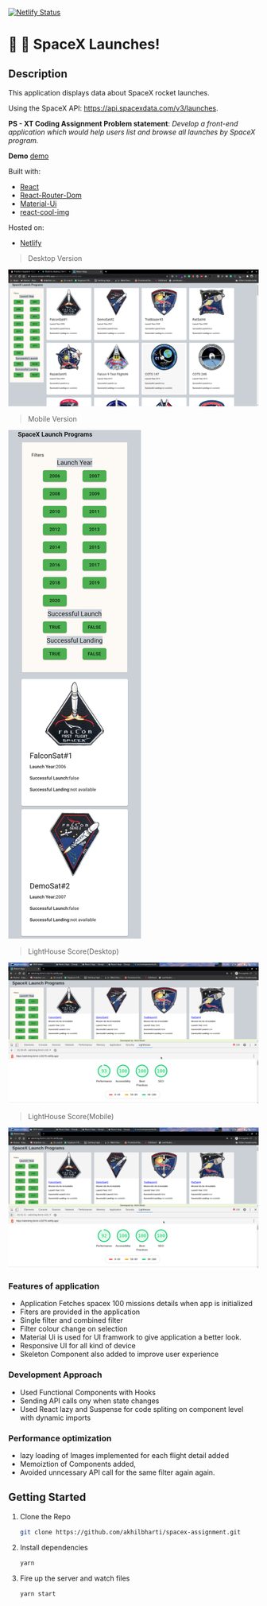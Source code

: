 [![Netlify Status](https://api.netlify.com/api/v1/badges/21a71b04-a0b4-49dc-bc34-fa439a3cc001/deploy-status)](https://app.netlify.com/sites/admiring-fermi-c16276/deploys)

# :milky_way: :rocket: SpaceX Launches!

## Description
This application displays data about SpaceX rocket launches.

Using the SpaceX API: https://api.spacexdata.com/v3/launches.

**PS - XT Coding Assignment
Problem statement**: *Develop a front-end application which would help users list and browse all launches by SpaceX program.*

**Demo**
[demo](https://admiring-fermi-c16276.netlify.app)


Built with:

- [React](https://reactjs.org/)
- [React-Router-Dom](https://www.npmjs.com/package/react-router-dom)
- [Material-Ui](https://material-ui.com/)
- [react-cool-img](https://www.npmjs.com/package/react-cool-img)

Hosted on:
- [Netlify](https://www.netlify.com/)


> Desktop Version

![Desktopdemo](https://github.com/akhilbharti/spacex-assignment/blob/master/1.png)

> Mobile Version

 ![Mobiledemo](https://github.com/akhilbharti/spacex-assignment/blob/master/2.png)

> LightHouse Score(Desktop)

 ![DesktopLightHouse](https://github.com/akhilbharti/spacex-assignment/blob/master/desktop.png)

>LightHouse Score(Mobile)

![MobileLightHouse](https://github.com/akhilbharti/spacex-assignment/blob/master/mobile.png)

### Features of application
* Application Fetches spacex 100 missions details when app is initialized
* Fiters are provided in the application
* Single filter and combined filter
* Filter colour change on selection
* Material Ui is used for UI framwork to give application a better look.
* Responsive UI for all kind of device
* Skeleton Component also added to improve user experience

### Development Approach
* Used Functional Components with Hooks
* Sending API calls ony when state changes
* Used React lazy and Suspense for code spliting on component level with dynamic imports
### Performance optimization
* lazy loading of Images implemented for each flight detail added
* Memoiztion of Components added, 
* Avoided unncessary API call for the same filter again again.


## Getting Started

1. Clone the Repo

   ```bash
   git clone https://github.com/akhilbharti/spacex-assignment.git 
     ```

2. Install dependencies

   ```bash
   yarn
   ```

3. Fire up the server and watch files

   ```bash
   yarn start
   ```

